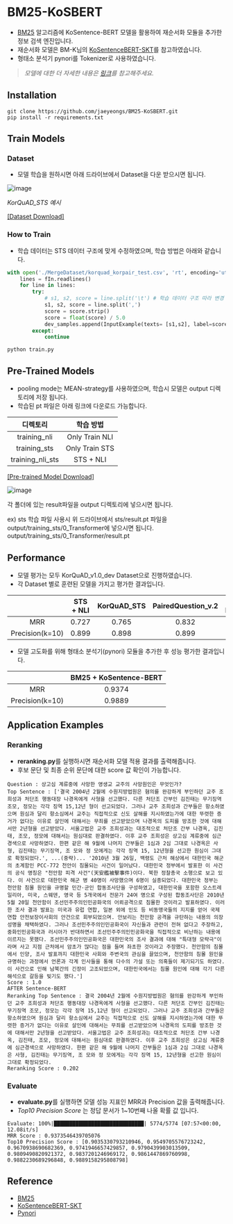 # BM25-KoSBERT

- [BM25](https://github.com/jaeyeongs/bm25) 알고리즘에 KoSentence-BERT 모델을 활용하여 재순서화 모듈을 추가한 정보 검색 엔진입니다.
- 재순서화 모델은 BM-K님의 [KoSentenceBERT-SKT](https://github.com/BM-K/KoSentenceBERT-SKT)를 참고하였습니다. 
- 형태소 분석기 pynori를 Tokenizer로 사용하였습니다.

> *모델에 대한 더 자세한 내용은 [링크](https://github.com/jaeyeongs/research-develpoment/tree/main/Model/BM25-KoSBERT)를 참고해주세요.*

## Installation

```
git clone https://github.com/jaeyeongs/BM25-KoSBERT.git
pip install -r requirements.txt
```

## Train Models

### Dataset

- 모델 학습을 원하시면 아래 드라이브에서 Dataset을 다운 받으시면 됩니다.

![image](https://user-images.githubusercontent.com/87981867/207596578-c7b067d5-e4cb-4427-849d-05c577cecd8b.png)

*KorQuAD_STS 예시*

[[Dataset Download]](https://drive.google.com/file/d/1xJRoGUfVxl8iELXB998niiSw3NMcwzxe/view?usp=sharing)

### How to Train

- 학습 데이터는 STS 데이터 구조에 맞게 수정하였으며, 학습 방법은 아래와 같습니다.

```python
with open('./MergeDataset/korquad_korpair_test.csv', 'rt', encoding='utf-8') as fIn: # 데이터 경로 설정
    lines = fIn.readlines()
    for line in lines:
        try:
            # s1, s2, score = line.split('\t') # 학습 데이터 구조 따라 변경 
            s1, s2, score = line.split(',')
            score = score.strip()
            score = float(score) / 5.0
            dev_samples.append(InputExample(texts= [s1,s2], label=score))
        except:
            continue
```
```
python train.py
```

## Pre-Trained Models

- pooling mode는 MEAN-strategy를 사용하였으며, 학습시 모델은 output 디렉토리에 저장 됩니다.
- 학습된 pt 파일은 아래 링크에 다운로드 가능합니다.

| **디렉토리** | **학습 방법** |
| :---: | :---: |
| training_nli | Only Train NLI |
| training_sts | Only Train STS |
| training_nli_sts | STS + NLI |

[[Pre-trained Model Download]](https://drive.google.com/drive/folders/1fLYRi7W6J3rxt-KdGALBXMUS2W4Re7II)

![image](https://user-images.githubusercontent.com/87981867/208038247-e2f671ba-61fd-4dc5-9165-8b372ca7b593.png)

각 폴더에 있는 result파일을 output 디렉토리에 넣으시면 됩니다.

ex) sts 학습 파일 사용시 위 드라이브에서 sts/result.pt 파일을 output/training_sts/0_Transformer에 넣으시면 됩니다.
output/training_sts/0_Transformer/result.pt

## Performance

- 모델 평가는 모두 KorQuAD_v1.0_dev Dataset으로 진행하였습니다.
- 각 Dataset 별로 훈련된 모델을 가지고 평가한 결과입니다.

|  | **STS + NLI** | **KorQuAD_STS** | **PairedQuestion_v.2** | **KorQuAD_v1.0 + PairedQuestion_v.2** |
| :---: | :---: | :---: | :---: | :---: |
| MRR | 0.727 | 0.765 | 0.832 | 0.835 |
| Precision(k=10) | 0.899 | 0.898 | 0.899 | 0.898 |

- 모델 고도화를 위해 형태소 분석기(pynori) 모듈을 추가한 후 성능 평가한 결과입니다.

|  | **BM25 + KoSentence-BERT** |
| :---: | :---: |
| MRR | 0.9374 |
| Precision(k=10) | 0.9889 |

## Application Examples

### Reranking

- **reranking.py**를 실행하시면 재순서화 모델 적용 결과를 출력해줍니다.
- 후보 문단 및 최종 순위 문단에 대한 score 값 확인이 가능합니다.

```
Question : 상고심 계류중에 사망한 영생교 교주의 사망원인은 무엇인가?
Top Sentence : ['결국 2004년 2월에 수원지방법원은 혐의를 완강하게 부인하던 교주 조희성과 처단조 행동대장 나경옥에게 사형을 선고했다. 다른 처단조 간부인 김진태는 무기징역 조모, 정모는 각각 징역 15,12년 형이 선고되었다. 그러나 교주 조희성과 간부들은 항소하였으며 원심과 달리 항소심에서 교주는 직접적으로 신도 살해를 지시하였는가에 대한 뚜렷한 증거가 없다는 이유로 살인에 대해서는 무죄를 선고받았으며 나경옥의 도피를 방조한 것에 대해서만 2년형을 선고받았다. 서울고법은 교주 조희성과는 대조적으로 처단조 간부 나경옥, 김진태, 조모, 정모에 대해서는 원심대로 판결하였다. 이후 교주 조희성은 상고심 계류중에 심근경색으로 사망하였다. 한편 같은 해 9월에 나머지 간부들은 1심과 2심 그대로 나경옥은 사형, 김진태는 무기징역, 조 모와 정 모에게는 각각 징역 15, 12년형을 선고한 원심이 그대로 확정되었다.', ...(중략)... '2010년 3월 26일, 백령도 근처 해상에서 대한민국 해군의 초계함인 PCC-772 천안이 침몰되는 사건이 일어났다. 대한민국 정부에서 발표한 이 사건의 공식 명칭은 "천안함 피격 사건"(天安艦被擊事件)이다. 북한 정찰총국 소행으로 보고 있다. 이 사건으로 대한민국 해군 병 40명이 사망했으며 6명이 실종되었다. 대한민국 정부는 천안함 침몰 원인을 규명할 민간·군인 합동조사단을 구성하였고, 대한민국을 포함한 오스트레일리아, 미국, 스웨덴, 영국 등 5개국에서 전문가 24여 명으로 구성된 합동조사단은 2010년 5월 20일 천안함이 조선민주주의인민공화국의 어뢰공격으로 침몰한 것이라고 발표하였다. 이러한 조사 결과 발표는 미국과 유럽 연합, 일본 외에 인도 등 비동맹국들의 지지를 얻어 국제 연합 안전보장이사회의 안건으로 회부되었으며. 안보리는 천안함 공격을 규탄하는 내용의 의장성명을 채택하였다. 그러나 조선민주주의인민공화국이 자신들과 관련이 전혀 없다고 주장하고, 중화인민공화국과 러시아가 반대하면서 조선민주주의인민공화국을 직접적으로 비난하는 내용에 이르지는 못했다. 조선민주주의인민공화국은 대한민국의 조사 결과에 대해 "특대형 모략극"이라며 사고 지점 근처에서 암초가 많다는 점을 들며 좌초한 것이라고 주장했다. 천안함의 침몰에서 인양, 조사 발표까지 대한민국 사회와 주변국의 관심을 끌었으며, 천안함의 침몰 원인을 규명하는 과정에서 언론과 각계 인사들을 통해 다수의 가설 또는 의혹들이 제기되기도 하였다. 이 사건으로 인해 남북간의 긴장이 고조되었으며, 대한민국에서는 침몰 원인에 대해 각기 다른 해석으로 갈등을 빚기도 했다.']
Score : 1.0
AFTER Sentence-BERT
Reranking Top Sentence : 결국 2004년 2월에 수원지방법원은 혐의를 완강하게 부인하던 교주 조희성과 처단조 행동대장 나경옥에게 사형을 선고했다. 다른 처단조 간부인 김진태는 무기징역 조모, 정모는 각각 징역 15,12년 형이 선고되었다. 그러나 교주 조희성과 간부들은 항소하였으며 원심과 달리 항소심에서 교주는 직접적으로 신도 살해를 지시하였는가에 대한 뚜렷한 증거가 없다는 이유로 살인에 대해서는 무죄를 선고받았으며 나경옥의 도피를 방조한 것에 대해서만 2년형을 선고받았다. 서울고법은 교주 조희성과는 대조적으로 처단조 간부 나경옥, 김진태, 조모, 정모에 대해서는 원심대로 판결하였다. 이후 교주 조희성은 상고심 계류중에 심근경색으로 사망하였다. 한편 같은 해 9월에 나머지 간부들은 1심과 2심 그대로 나경옥은 사형, 김진태는 무기징역, 조 모와 정 모에게는 각각 징역 15, 12년형을 선고한 원심이 그대로 확정되었다.
Reranking Score : 0.202
```

### Evaluate

- **evaluate.py**를 실행하면 모델 성능 지표인 MRR과 Precision 값을 출력해줍니다.
- *Top10 Precision Score* 는 정답 문서가 1~10번째 나올 확률 값 입니다.

```
Evaluate: 100%|█████████████████████████████| 5774/5774 [07:57<00:00, 12.08it/s]
MRR Score : 0.9373546439705076
Top10 Precision Score : [0.9035330793210946, 0.9549705576723242, 0.9670938690682369, 0.9741946657429857, 0.9790439903013509, 0.9809490820921372, 0.9837201246969172, 0.9861447869760998, 0.9882230689296848, 0.9889158295808798]
```

## Reference

- [BM25](https://github.com/dorianbrown/rank_bm25)
- [KoSentenceBERT-SKT](https://github.com/BM-K/KoSentenceBERT-SKT)
- [Pynori](https://github.com/gritmind/python-nori)
